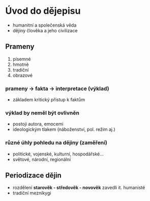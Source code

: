 # Úvod do dějepisu
- humanitní a společenská věda
- dějiny člověka a jeho civilizace

## Prameny
1. písemné
2. hmotné
3. tradiční
4. obrazové

### prameny -> fakta -> interpretace (výklad)
- základem kritický přístup k faktům
### výklad by neměl být ovlivněn
- postoji autora, emocemi
- ideologickým tlakem (náboženství, pol. režim aj.)
### různé úhly pohledu na dějiny (zaměření)
- politické, vojenské, kulturní, hospodářské...
- světové, národní, regionální

## Periodizace dějin
- rozdělení **starověk - středověk - novověk** zavedli it. humanisté
- tradiční mezníkygi